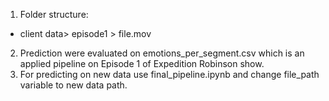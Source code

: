 1.  Folder structure:
- client data> episode1 > file.mov
2.  Prediction were evaluated on emotions_per_segment.csv which is an applied pipeline on Episode 1 of Expedition Robinson show. 
3.  For predicting on new data use final_pipeline.ipynb and change file_path variable to new data path. 

